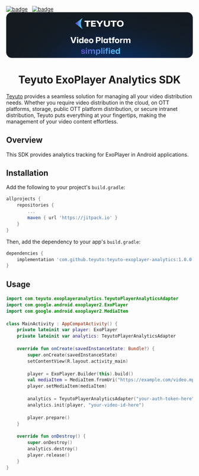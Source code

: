 [![badge](https://img.shields.io/twitter/follow/teyuto?style=social)](https://twitter.com/intent/follow?screen_name=teyuto) &nbsp; [![badge](https://img.shields.io/github/stars/Teyuto/teyuto-player-sdk?style=social)](https://github.com/Teyuto/teyuto-player-sdk)
![](https://github.com/Teyuto/.github/blob/production/assets/img/banner.png?raw=true)
<h1 align="center">Teyuto ExoPlayer Analytics SDK</h1>

[Teyuto](https://teyuto.com) provides a seamless solution for managing all your video distribution needs. Whether you require video distribution in the cloud, on OTT platforms, storage, public OTT platform distribution, or secure intranet distribution, Teyuto puts everything at your fingertips, making the management of your video content effortless.

## Overview

This SDK provides analytics tracking for ExoPlayer in Android applications.

## Installation

Add the following to your project's `build.gradle`:

```gradle
allprojects {
    repositories {
        ...
        maven { url 'https://jitpack.io' }
    }
}
```

Then, add the dependency to your app's `build.gradle`:

```gradle
dependencies {
    implementation 'com.github.teyuto:teyuto-exoplayer-analytics:1.0.0'
}
```

## Usage

```kotlin
import com.teyuto.exoplayeranalytics.TeyutoPlayerAnalyticsAdapter
import com.google.android.exoplayer2.ExoPlayer
import com.google.android.exoplayer2.MediaItem

class MainActivity : AppCompatActivity() {
    private lateinit var player: ExoPlayer
    private lateinit var analytics: TeyutoPlayerAnalyticsAdapter

    override fun onCreate(savedInstanceState: Bundle?) {
        super.onCreate(savedInstanceState)
        setContentView(R.layout.activity_main)

        player = ExoPlayer.Builder(this).build()
        val mediaItem = MediaItem.fromUri("https://example.com/video.mp4")
        player.setMediaItem(mediaItem)

        analytics = TeyutoPlayerAnalyticsAdapter("your-auth-token-here")
        analytics.init(player, "your-video-id-here")

        player.prepare()
    }

    override fun onDestroy() {
        super.onDestroy()
        analytics.destroy()
        player.release()
    }
}

```